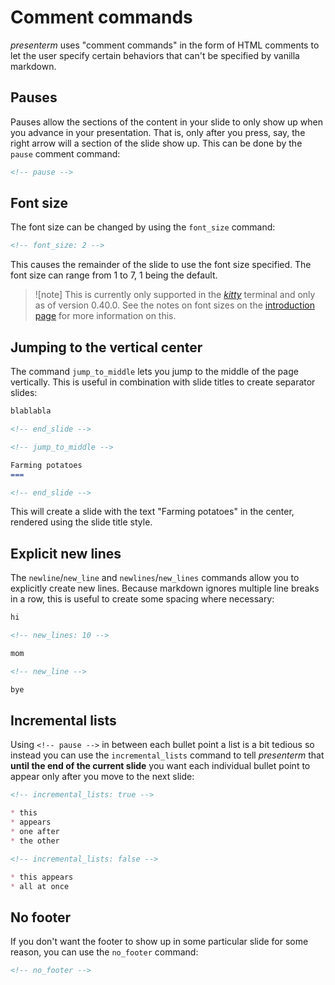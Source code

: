# Comment commands

_presenterm_ uses "comment commands" in the form of HTML comments to let the user specify certain behaviors that can't 
be specified by vanilla markdown.

## Pauses

Pauses allow the sections of the content in your slide to only show up when you advance in your presentation. That is, 
only after you press, say, the right arrow will a section of the slide show up. This can be done by the `pause` comment 
command:

```html
<!-- pause -->
```

## Font size

The font size can be changed by using the `font_size` command:

```html
<!-- font_size: 2 -->
```

This causes the remainder of the slide to use the font size specified. The font size can range from 1 to 7, 1 being the 
default.

> ![note]
> This is currently only supported in the [_kitty_](https://sw.kovidgoyal.net/kitty/) terminal and only as of version 
> 0.40.0. See the notes on font sizes on the [introduction page](introduction.md#font-sizes) for more information on 
> this.

## Jumping to the vertical center

The command `jump_to_middle` lets you jump to the middle of the page vertically. This is useful in combination
with slide titles to create separator slides:

```markdown
blablabla

<!-- end_slide -->

<!-- jump_to_middle -->

Farming potatoes
===

<!-- end_slide -->
```

This will create a slide with the text "Farming potatoes" in the center, rendered using the slide title style.

## Explicit new lines

The `newline`/`new_line` and `newlines`/`new_lines` commands allow you to explicitly create new lines. Because markdown 
ignores multiple line breaks in a row, this is useful to create some spacing where necessary:

```markdown
hi

<!-- new_lines: 10 -->

mom

<!-- new_line -->

bye
```

## Incremental lists

Using `<!-- pause -->` in between each bullet point a list is a bit tedious so instead you can use the 
`incremental_lists` command to tell _presenterm_ that **until the end of the current slide** you want each individual 
bullet point to appear only after you move to the next slide:

```markdown
<!-- incremental_lists: true -->

* this
* appears
* one after
* the other

<!-- incremental_lists: false -->

* this appears
* all at once
```

## No footer

If you don't want the footer to show up in some particular slide for some reason, you can use the `no_footer` command:

```html
<!-- no_footer -->
```


